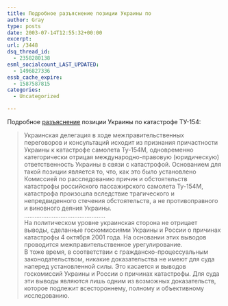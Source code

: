 ```yaml
---
title: Подробное разъяснение позиции Украины по
author: Gray
type: posts
date: 2003-07-14T12:55:32+00:00
excerpt:
url: /3448
dsq_thread_id:
  - 2358280138
esml_socialcount_LAST_UPDATED:
  - 1496827336
essb_cache_expire:
  - 1587587815
categories:
  - Uncategorized

---
```








Подробное <a href="http://www.obozrevatel.com.ua/news/89767.html" target="_blank">разъяснение</a> позиции Украины по катастрофе ТУ-154:

> Украинская делегация в ходе межправительственных переговоров и консультаций исходит из признания причастности Украины к катастрофе самолета Ту-154М, одновременно категорически отрицая международно-правовую (юридическую) ответственность Украины в связи с катастрофой. Основанием для такой позиции является то, что, как это было установлено Комиссией по расследованию причин и обстоятельств катастрофы российского пассажирского самолета Ту-154М, катастрофа произошла вследствие трагического и непредвиденного стечения обстоятельств, а не противоправного и виновного деяния Украины.  
> &#8230;&#8230;&#8230;&#8230;&#8230;&#8230;&#8230;&#8230;&#8230;&#8230;&#8230;&#8230;&#8230;&#8230;&#8230;..  
> На политическом уровне украинская сторона не отрицает выводы, сделанные госкомиссиями Украины и России о причинах катастрофы 4 октября 2001 года. На основании этих выводов проводится межправительственное урегулирование.  
> В тоже время, в соответствии с гражданско-процессуальным законодательством, никакие доказательства не имеют для суда наперед установленной силы. Это касается и выводов госкомиссий Украины и России о причинах катастрофы. Для суда эти выводы являются лишь одним из возможных доказательств, которое подлежит всестороннему, полному и объективному исследованию.
